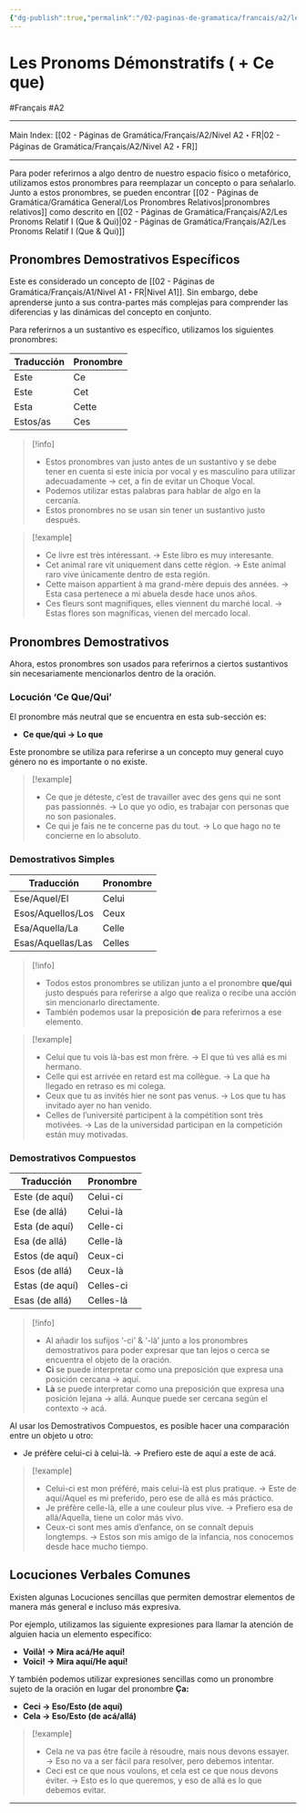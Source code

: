 ```yaml
---
{"dg-publish":true,"permalink":"/02-paginas-de-gramatica/francais/a2/les-pronoms-demonstratifs-ce-que/"}
---
```


# Les Pronoms Démonstratifs ( + Ce que)
#Français #A2
___
Main Index: [[02 - Páginas de Gramática/Français/A2/Nivel A2・FR\|02 - Páginas de Gramática/Français/A2/Nivel A2・FR]]
___
Para poder referirnos a algo dentro de nuestro espacio físico o metafórico, utilizamos estos pronombres para reemplazar un concepto o para señalarlo. Junto a estos pronombres, se pueden encontrar [[02 - Páginas de Gramática/Gramática General/Los Pronombres Relativos\|pronombres relativos]] como descrito en [[02 - Páginas de Gramática/Français/A2/Les Pronoms Relatif I (Que & Qui)\|02 - Páginas de Gramática/Français/A2/Les Pronoms Relatif I (Que & Qui)]]

## Pronombres Demostrativos Específicos
Este es considerado un concepto de [[02 - Páginas de Gramática/Français/A1/Nivel A1・FR\|Nivel A1]]. Sin embargo, debe aprenderse junto a sus contra-partes más complejas para comprender las diferencias y las dinámicas del concepto en conjunto.

Para referirnos a un sustantivo es específico, utilizamos los siguientes pronombres:

| Traducción | Pronombre |
| ---------- | --------- |
| Este       | Ce        |
| Este       | Cet       |
| Esta       | Cette     |
| Estos/as   | Ces       |

> [!info] 
> - Estos pronombres van justo antes de un sustantivo y se debe tener en cuenta si este inicia por vocal y es masculino para utilizar adecuadamente → cet, a fin de evitar un Choque Vocal.
> - Podemos utilizar estas palabras para hablar de algo en la cercanía.
> - Estos pronombres no se usan sin tener un sustantivo justo después.

> [!example] 
> - Ce livre est très intéressant. → Este libro es muy interesante.
> - Cet animal rare vit uniquement dans cette région. → Este animal raro vive únicamente dentro de esta región.
> - Cette maison appartient à ma grand-mère depuis des années. → Esta casa pertenece a mi abuela desde hace unos años.
> - Ces fleurs sont magnifiques, elles viennent du marché local. → Estas flores son magníficas, vienen del mercado local.

## Pronombres Demostrativos
Ahora, estos pronombres son usados para referirnos a ciertos sustantivos sin necesariamente mencionarlos dentro de la oración.
### Locución ‘Ce Que/Qui’
El pronombre más neutral que se encuentra en esta sub-sección es:

- **Ce que/qui → Lo que**

Este pronombre se utiliza para referirse a un concepto muy general cuyo género no es importante o no existe.

> [!example] 
> - Ce que je déteste, c’est de travailler avec des gens qui ne sont pas passionnés. → Lo que yo odio, es trabajar con personas que no son pasionales.
> - Ce qui je fais ne te concerne pas du tout. → Lo que hago no te concierne en lo absoluto.

### Demostrativos Simples

| Traducción        | Pronombre |
| ----------------- | --------- |
| Ese/Aquel/El      | Celui     |
| Esos/Aquellos/Los | Ceux      |
| Esa/Aquella/La    | Celle     |
| Esas/Aquellas/Las | Celles    |

> [!info] 
> - Todos estos pronombres se utilizan junto a el pronombre **que/qui** justo después para referirse a algo que realiza o recibe una acción sin mencionarlo directamente.
> - También podemos usar la preposición **de** para referirnos a ese elemento.

> [!example] 
> - Celui que tu vois là-bas est mon frère. → El que tú ves allá es mi hermano.
> - Celle qui est arrivée en retard est ma collègue. → La que ha llegado en retraso es mi colega.
> - Ceux que tu as invités hier ne sont pas venus. → Los que tu has invitado ayer no han venido.
> - Celles de l’université participent à la compétition sont très motivées. → Las de la universidad participan en la competición están muy motivadas.

### Demostrativos Compuestos

| Traducción      | Pronombre |
| --------------- | --------- |
| Este (de aquí)  | Celui-ci  |
| Ese (de allá)   | Celui-là  |
| Esta (de aquí)  | Celle-ci  |
| Esa (de allá)   | Celle-là  |
| Estos (de aquí) | Ceux-ci   |
| Esos (de allá)  | Ceux-là   |
| Estas (de aquí) | Celles-ci |
| Esas (de allá)  | Celles-là |

> [!info] 
> - Al añadir los sufijos ‘-ci’ & ‘-là’ junto a los pronombres demostrativos para poder expresar que tan lejos o cerca se encuentra el objeto de la oración.
> - **Ci** se puede interpretar como una preposición que expresa una posición cercana → aquí.
> - **Là** se puede interpretar como una preposición que expresa una posición lejana → allá. Aunque puede ser cercana según el contexto → acá.

Al usar los Demostrativos Compuestos, es posible hacer una comparación entre un objeto u otro:

- Je préfère celui-ci à celui-là. → Prefiero este de aquí a este de acá.


> [!example] 
> - Celui-ci est mon préféré, mais celui-là est plus pratique. → Este de aquí/Aquel es mi preferido, pero ese de allá es más práctico.
> - Je préfère celle-là, elle a une couleur plus vive. → Prefiero esa de allá/Aquella, tiene un color más vivo.
> - Ceux-ci sont mes amis d’enfance, on se connaît depuis longtemps. → Estos son mis amigo de la infancia, nos conocemos desde hace mucho tiempo.

## Locuciones Verbales Comunes
Existen algunas Locuciones sencillas que permiten demostrar elementos de manera más general e incluso más expresiva.

Por ejemplo, utilizamos las siguiente expresiones para llamar la atención de alguien hacia un elemento específico:

- **Voilà! → Mira acá/He aquí!**
- **Voici! → Mira aquí/He aquí!**

Y también podemos utilizar expresiones sencillas como un pronombre sujeto de la oración en lugar del pronombre **Ça:**

- **Ceci → Eso/Esto (de aquí)**
- **Cela → Eso/Esto (de acá/allá)**

> [!example] 
> - Cela ne va pas être facile à résoudre, mais nous devons essayer. → Eso no va a ser fácil para resolver, pero debemos intentar.
> - Ceci est ce que nous voulons, et cela est ce que nous devons éviter. → Esto es lo que queremos, y eso de allá es lo que debemos evitar.

___